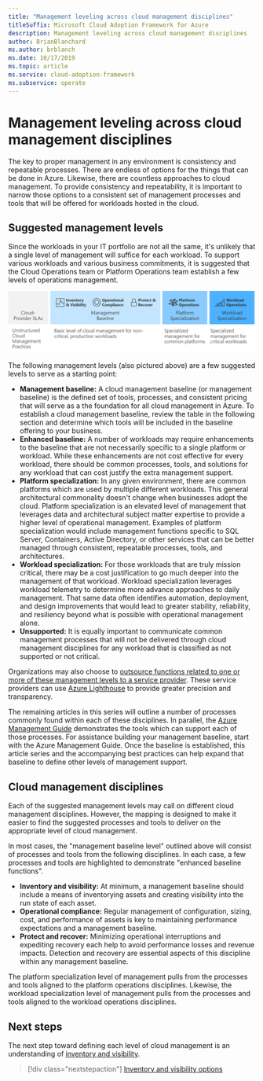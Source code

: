 ```yaml
---
title: "Management leveling across cloud management disciplines"
titleSuffix: Microsoft Cloud Adoption Framework for Azure
description: Management leveling across cloud management disciplines
author: BrianBlanchard
ms.author: brblanch
ms.date: 10/17/2019
ms.topic: article
ms.service: cloud-adoption-framework
ms.subservice: operate
---
```


# Management leveling across cloud management disciplines

The key to proper management in any environment is consistency and repeatable processes. There are endless of options for the things that can be done in Azure. Likewise, there are countless approaches to cloud management. To provide consistency and repeatability, it is important to narrow those options to a consistent set of management processes and tools that will be offered for workloads hosted in the cloud.

## Suggested management levels

Since the workloads in your IT portfolio are not all the same, it's unlikely that a single level of management will suffice for each workload. To support various workloads and various business commitments, it is suggested that the Cloud Operations team or Platform Operations team establish a few levels of operations management.

![Manage management levels and maturity in the Cloud Adoption Framework](../../_images/manage/cloud-management-maturity.png)

The following management levels (also pictured above) are a few suggested levels to serve as a starting point:

- **Management baseline:** A cloud management baseline (or management baseline) is the defined set of tools, processes, and consistent pricing that will serve as a the foundation for all cloud management in Azure. To establish a cloud management baseline, review the table in the following section and determine which tools will be included in the baseline offering to your business.
- **Enhanced baseline:** A number of workloads may require enhancements to the baseline that are not necessarily specific to a single platform or workload. While these enhancements are not cost effective for every workload, there should be common processes, tools, and solutions for any workload that can cost justify the extra management support.
- **Platform specialization:** In any given environment, there are common platforms which are used by multiple different workloads. This general architectural commonality doesn't change when businesses adopt the cloud. Platform specialization is an elevated level of management that leverages data and architectural subject matter expertise to provide a higher level of operational management. Examples of platform specialization would include management functions specific to SQL Server, Containers, Active Directory, or other services that can be better managed through consistent, repeatable processes, tools, and architectures.
- **Workload specialization:** For those workloads that are truly mission critical, there may be a cost justification to go much deeper into the management of that workload. Workload specialization leverages workload telemetry to determine more advance approaches to daily management. That same data often identifies automation, deployment, and design improvements that would lead to greater stability, reliability, and resiliency beyond what is possible with operational management alone.
- **Unsupported:** It is equally important to communicate common management processes that will not be delivered through cloud management disciplines for any workload that is classified as not supported or not critical.

Organizations may also choose to [outsource functions related to one or more of these management levels to a service provider](https://www.microsoft.com/cloud-adoption-framework-offers?ot=manage). These service providers can use [Azure Lighthouse](https://azure.com/lighthouse) to provide greater precision and transparency.

The remaining articles in this series will outline a number of processes commonly found within each of these disciplines.
In parallel, the [Azure Management Guide](../azure-management-guide/index.md) demonstrates the tools which can support each of those processes. For assistance building your management baseline, start with the Azure Management Guide. Once the baseline is established, this article series and the accompanying best practices can help expand that baseline to define other levels of management support.

## Cloud management disciplines

Each of the suggested management levels may call on different cloud management disciplines. However, the mapping is designed to make it easier to find the suggested processes and tools to deliver on the appropriate level of cloud management.

In most cases, the "management baseline level" outlined above will consist of processes and tools from the following disciplines. In each case, a few processes and tools are highlighted to demonstrate "enhanced baseline functions".

- **Inventory and visibility:** At minimum, a management baseline should include a means of inventorying assets and creating visibility into the run state of each asset.
- **Operational compliance:** Regular management of configuration, sizing, cost, and performance of assets is key to maintaining performance expectations and a management baseline.
- **Protect and recover:** Minimizing operational interruptions and expediting recovery each help to avoid performance losses and revenue impacts. Detection and recovery are essential aspects of this discipline within any management baseline.

The platform specialization level of management pulls from the processes and tools aligned to the platform operations disciplines. Likewise, the workload specialization level of management pulls from the processes and tools aligned to the workload operations disciplines.

## Next steps

The next step toward defining each level of cloud management is an understanding of [inventory and visibility](./inventory.md).

> [!div class="nextstepaction"]
> [Inventory and visibility options](./inventory.md)
